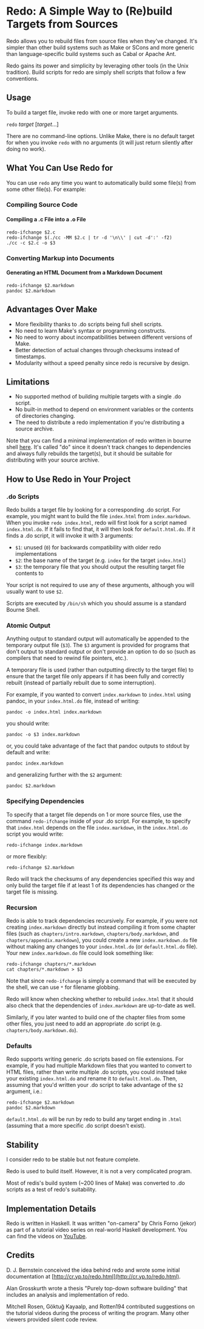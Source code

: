 # Redo: A Simple Way to (Re)build Targets from Sources

Redo allows you to rebuild files from source files when they've changed. It's simpler than other build systems such as Make or SCons and more generic than language-specific build systems such as Cabal or Apache Ant.

Redo gains its power and simplicity by leveraging other tools (in the Unix tradition). Build scripts for redo are simply shell scripts that follow a few conventions.

## Usage

To build a target file, invoke redo with one or more target arguments.

`redo` *target* [*target*...]

There are no command-line options. Unlike Make, there is no default target for when you invoke `redo` with no arguments (it will just return silently after doing no work).

## What You Can Use Redo for

You can use `redo` any time you want to automatically build some file(s) from some other file(s). For example:

### Compiling Source Code

#### Compiling a .c File into a .o File

```
redo-ifchange $2.c
redo-ifchange $(./cc -MM $2.c | tr -d '\n\\' | cut -d':' -f2)
./cc -c $2.c -o $3
```

### Converting Markup into Documents

#### Generating an HTML Document from a Markdown Document

```
redo-ifchange $2.markdown
pandoc $2.markdown
```

## Advantages Over Make

 * More flexibility thanks to .do scripts being full shell scripts.
 * No need to learn Make's syntax or programming constructs.
 * No need to worry about incompatibilities between different versions of Make.
 * Better detection of actual changes through checksums instead of timestamps.
 * Modularity without a speed penalty since redo is recursive by design.

## Limitations

 * No supported method of building multiple targets with a single .do script.
 * No built-in method to depend on environment variables or the contents of directories changing.
 * The need to distribute a redo implementation if you're distributing a source archive.

Note that you can find a minimal implementation of redo written in bourne shell [here](https://raw.github.com/apenwarr/redo/blob/master/minimal/do). It's called "do" since it doesn't track changes to dependencies and always fully rebuilds the target(s), but it should be suitable for distributing with your source archive.

## How to Use Redo in Your Project

### .do Scripts

Redo builds a target file by looking for a corresponding .do script. For example, you might want to build the file `index.html` from `index.markdown`. When you invoke `redo index.html`, redo will first look for a script named `index.html.do`. If it fails to find that, it will then look for `default.html.do`. If it finds a .do script, it will invoke it with 3 arguments:

 * `$1`: unused (`0`) for backwards compatibility with older redo implementations
 * `$2`: the base name of the target (e.g. `index` for the target `index.html`)
 * `$3`: the temporary file that you should output the resulting target file contents to

Your script is not required to use any of these arguments, although you will usually want to use `$2`.

Scripts are executed by `/bin/sh` which you should assume is a standard Bourne Shell.

### Atomic Output

Anything output to standard output will automatically be appended to the temporary output file (`$3`). The `$3` argument is provided for programs that don't output to standard output or don't provide an option to do so (such as compilers that need to rewind file pointers, etc.).

A temporary file is used (rather than outputting directly to the target file) to ensure that the target file only appears if it has been fully and correctly rebuilt (instead of partially rebuilt due to some interruption).

For example, if you wanted to convert `index.markdown` to `index.html` using pandoc, in your `index.html.do` file, instead of writing:

    pandoc -o index.html index.markdown

you should write:

    pandoc -o $3 index.markdown

or, you could take advantage of the fact that pandoc outputs to stdout by default and write:

    pandoc index.markdown

and generalizing further with the `$2` argument:

    pandoc $2.markdown

### Specifying Dependencies

To specify that a target file depends on 1 or more source files, use the command `redo-ifchange` inside of your .do script. For example, to specify that `index.html` depends on the file `index.markdown`, in the `index.html.do` script you would write:

    redo-ifchange index.markdown

or more flexibly:

    redo-ifchange $2.markdown

Redo will track the checksums of any dependencies specified this way and only build the target file if at least 1 of its dependencies has changed or the target file is missing.

### Recursion

Redo is able to track dependencies recursively. For example, if you were not creating `index.markdown` directly but instead compiling it from some chapter files (such as `chapters/intro.markdown`, `chapters/body.markdown`, and `chapters/appendix.markdown`), you could create a new `index.markdown.do` file without making any changes to your `index.html.do` (or `default.html.do` file). Your new `index.markdown.do` file could look something like:

    redo-ifchange chapters/*.markdown
    cat chapters/*.markdown > $3

Note that since `redo-ifchange` is simply a command that will be executed by the shell, we can use `*` for filename globbing.

Redo will know when checking whether to rebuild `index.html` that it should also check that the dependencies of `index.markdown` are up-to-date as well.

Similarly, if you later wanted to build one of the chapter files from some other files, you just need to add an appropriate .do script (e.g. `chapters/body.markdown.do`).

### Defaults

Redo supports writing generic .do scripts based on file extensions. For example, if you had multiple Markdown files that you wanted to convert to HTML files, rather than write multiple .do scripts, you could instead take your existing `index.html.do` and rename it to `default.html.do`. Then, assuming that you'd written your .do script to take advantage of the `$2` argument, i.e.:

    redo-ifchange $2.markdown
    pandoc $2.markdown

`default.html.do` will be run by redo to build any target ending in `.html` (assuming that a more specific .do script doesn't exist).

## Stability

I consider redo to be stable but not feature complete.

Redo is used to build itself. However, it is not a very complicated program.

Most of redis's build system (~200 lines of Make) was converted to .do scripts as a test of redo's suitability.

## Implementation Details

Redo is written in Haskell. It was written "on-camera" by Chris Forno (jekor) as part of a tutorial video series on real-world Haskell development. You can find the videos on [YouTube](http://www.youtube.com/watch?v=zZ_nI9E9g0I&list=PLxj9UAX4Em-Ij4TKwKvo-SLp-Zbv-hB4B).

## Credits

D. J. Bernstein conceived the idea behind redo and wrote some initial documentation at [http://cr.yp.to/redo.html](http://cr.yp.to/redo.html).

Alan Grosskurth wrote a thesis "Purely top-down software building" that includes an analysis and implementation of redo.

Mitchell Rosen, Göktuğ Kayaalp, and Rotten194 contributed suggestions on the tutorial videos during the process of writing the program. Many other viewers provided silent code review.
